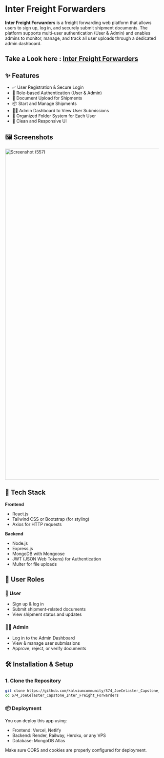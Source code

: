 # Inter Freight Forwarders

**Inter Freight Forwarders** is a freight forwarding web platform that allows users to sign up, log in, and securely submit shipment documents. The platform supports multi-user authentication (User & Admin) and enables admins to monitor, manage, and track all user uploads through a dedicated admin dashboard.

## Take a Look here : [Inter Freight Forwarders](https://interfreightforwarders.netlify.app)

## ✨ Features

- ✅ User Registration & Secure Login  
- 🔐 Role-based Authentication (User & Admin)  
- 📂 Document Upload for Shipments  
- 📦 Start and Manage Shipments  
- 🧑‍💼 Admin Dashboard to View User Submissions  
- 📁 Organized Folder System for Each User  
- 🧹 Clean and Responsive UI  

## 🖼️ Screenshots

<img width="1920" height="1080" alt="Screenshot (557)" src="https://github.com/user-attachments/assets/ed2b4126-ce27-4c32-9d3e-2800ef048362" />


## 🚀 Tech Stack

**Frontend**  
- React.js  
- Tailwind CSS or Bootstrap (for styling)  
- Axios for HTTP requests  

**Backend**  
- Node.js  
- Express.js  
- MongoDB with Mongoose  
- JWT (JSON Web Tokens) for Authentication  
- Multer for file uploads  


## 🔑 User Roles

### 👤 User
- Sign up & log in  
- Submit shipment-related documents  
- View shipment status and updates

### 🧑‍💼 Admin
- Log in to the Admin Dashboard  
- View & manage user submissions  
- Approve, reject, or verify documents

## 🛠️ Installation & Setup

### 1. Clone the Repository

```bash
git clone https://github.com/kalviumcommunity/S74_JoeCelaster_Capstone_Inter_Freight_Forwarders.git
cd S74_JoeCelaster_Capstone_Inter_Freight_Forwarders
```

### 📦 Deployment

You can deploy this app using:

- Frontend: Vercel, Netlify
- Backend: Render, Railway, Heroku, or any VPS
- Database: MongoDB Atlas

Make sure CORS and cookies are properly configured for deployment.
